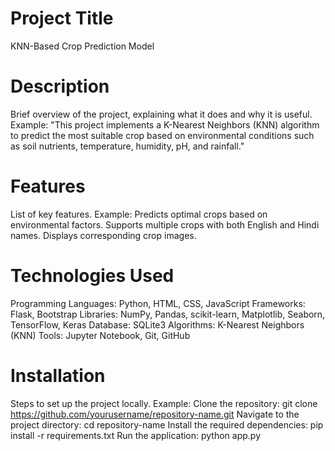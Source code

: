 # Project Title
KNN-Based Crop Prediction Model

# Description
Brief overview of the project, explaining what it does and why it is useful.
Example: "This project implements a K-Nearest Neighbors (KNN) algorithm to predict the most suitable crop based on environmental conditions such as soil nutrients, temperature, humidity, pH, and rainfall."

# Features
List of key features.
Example:
Predicts optimal crops based on environmental factors.
Supports multiple crops with both English and Hindi names.
Displays corresponding crop images.

# Technologies Used
Programming Languages: Python, HTML, CSS, JavaScript
Frameworks: Flask, Bootstrap
Libraries: NumPy, Pandas, scikit-learn, Matplotlib, Seaborn, TensorFlow, Keras
Database: SQLite3
Algorithms: K-Nearest Neighbors (KNN)
Tools: Jupyter Notebook, Git, GitHub

# Installation
Steps to set up the project locally.
Example:
Clone the repository: git clone https://github.com/yourusername/repository-name.git
Navigate to the project directory: cd repository-name
Install the required dependencies: pip install -r requirements.txt
Run the application: python app.py
